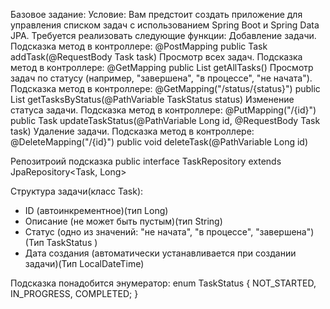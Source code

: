 Базовое задание:
Условие:
Вам предстоит создать приложение для управления списком задач с использованием Spring Boot и Spring Data JPA. Требуется 
реализовать следующие функции:
Добавление задачи. Подсказка метод в контроллере: @PostMapping public Task addTask(@RequestBody Task task)
Просмотр всех задач. Подсказка метод в контроллере: @GetMapping public List<Task> getAllTasks()
Просмотр задач по статусу (например, "завершена", "в процессе", "не начата"). Подсказка метод в контроллере: 
@GetMapping("/status/{status}") public List<Task> getTasksByStatus(@PathVariable TaskStatus status)
Изменение статуса задачи. Подсказка метод в контроллере: @PutMapping("/{id}") 
public Task updateTaskStatus(@PathVariable Long id, @RequestBody Task task)
Удаление задачи.
Подсказка метод в контроллере:
@DeleteMapping("/{id}")
public void deleteTask(@PathVariable Long id)

Репозитроий подсказка public interface TaskRepository extends JpaRepository<Task, Long>

Структура задачи(класс Task):
- ID (автоинкрементное)(тип Long)
- Описание (не может быть пустым)(тип String)
- Статус (одно из значений: "не начата", "в процессе", "завершена")(Тип TaskStatus )
- Дата создания (автоматически устанавливается при создании задачи)(Тип LocalDateTime)

Подсказка понадобится энумератор:
enum TaskStatus {
NOT_STARTED, IN_PROGRESS, COMPLETED;
}